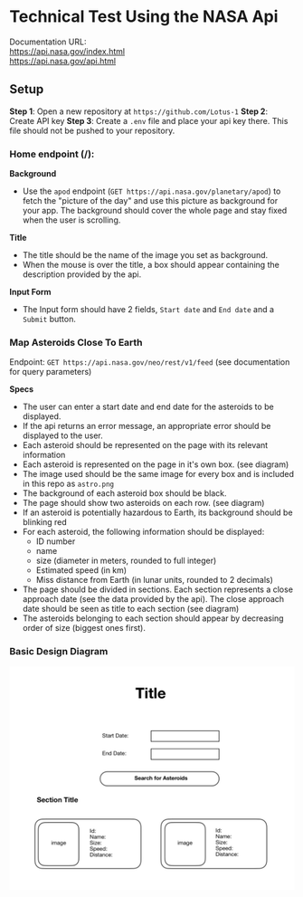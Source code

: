 # Technical Test Using the NASA Api

Documentation URL: </br>
https://api.nasa.gov/index.html </br>
https://api.nasa.gov/api.html

## Setup

**Step 1**: Open a new repository at `https://github.com/Lotus-1`
**Step 2**: Create API key
**Step 3**: Create a `.env` file and place your api key there. This file should not be pushed to your repository.

### Home endpoint (/):

**Background**
- Use the `apod` endpoint (`GET https://api.nasa.gov/planetary/apod`) to fetch the
"picture of the day" and use this picture as background for your app. The background should cover the whole page
and stay fixed when the user is scrolling.

**Title**
- The title should be the name of the image you set as background.
- When the mouse is over the title, a box should appear containing the description provided by the api.

**Input Form**

- The Input form should have 2 fields, `Start date` and `End date` and a `Submit` button.

### Map Asteroids Close To Earth

Endpoint: `GET https://api.nasa.gov/neo/rest/v1/feed` (see documentation for query parameters)

**Specs**

- The user can enter a start date and end date for the asteroids to be displayed.
- If the api returns an error message, an appropriate error should be displayed to the user.
- Each asteroid should be represented on the page with its relevant information
- Each asteroid is represented on the page in it's own box. (see diagram)
- The image used should be the same image for every box and is included in this repo as `astro.png`
- The background of each asteroid box should be black.
- The page should show two asteroids on each row. (see diagram)
- If an asteroid is potentially hazardous to Earth, its background should be blinking red
- For each asteroid, the following information should be displayed:
    * ID number
    * name
    * size (diameter in meters, rounded to full integer)
    * Estimated speed (in km)
    * Miss distance from Earth (in lunar units, rounded to 2 decimals)
- The page should be divided in sections. Each section represents a close approach date (see the data provided by the api). The close approach date should be seen as title to each section (see diagram)
- The asteroids belonging to each section should appear by decreasing order of size (biggest ones first).


### Basic Design Diagram

![Basic Diagram](img/diagram.jpg)
